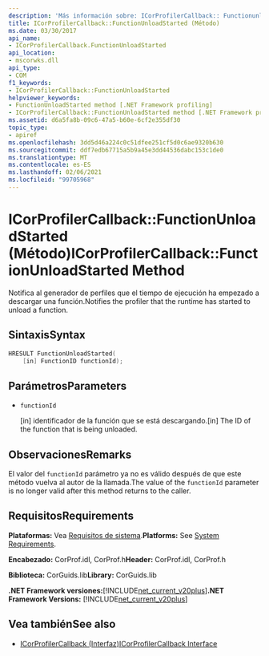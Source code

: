 ```yaml
---
description: 'Más información sobre: ICorProfilerCallback:: Functionunloadstarted ((método)'
title: ICorProfilerCallback::FunctionUnloadStarted (Método)
ms.date: 03/30/2017
api_name:
- ICorProfilerCallback.FunctionUnloadStarted
api_location:
- mscorwks.dll
api_type:
- COM
f1_keywords:
- ICorProfilerCallback::FunctionUnloadStarted
helpviewer_keywords:
- FunctionUnloadStarted method [.NET Framework profiling]
- ICorProfilerCallback::FunctionUnloadStarted method [.NET Framework profiling]
ms.assetid: d6a5fa8b-09c6-47a5-b60e-6cf2e355df30
topic_type:
- apiref
ms.openlocfilehash: 3dd5d46a224c0c51dfee251cf5d0c6ae9320b630
ms.sourcegitcommit: ddf7edb67715a5b9a45e3dd44536dabc153c1de0
ms.translationtype: MT
ms.contentlocale: es-ES
ms.lasthandoff: 02/06/2021
ms.locfileid: "99705968"
---
```

# <a name="icorprofilercallbackfunctionunloadstarted-method"></a><span data-ttu-id="a47c6-103">ICorProfilerCallback::FunctionUnloadStarted (Método)</span><span class="sxs-lookup"><span data-stu-id="a47c6-103">ICorProfilerCallback::FunctionUnloadStarted Method</span></span>

<span data-ttu-id="a47c6-104">Notifica al generador de perfiles que el tiempo de ejecución ha empezado a descargar una función.</span><span class="sxs-lookup"><span data-stu-id="a47c6-104">Notifies the profiler that the runtime has started to unload a function.</span></span>  
  
## <a name="syntax"></a><span data-ttu-id="a47c6-105">Sintaxis</span><span class="sxs-lookup"><span data-stu-id="a47c6-105">Syntax</span></span>  
  
```cpp  
HRESULT FunctionUnloadStarted(  
    [in] FunctionID functionId);
```  
  
## <a name="parameters"></a><span data-ttu-id="a47c6-106">Parámetros</span><span class="sxs-lookup"><span data-stu-id="a47c6-106">Parameters</span></span>

- `functionId`

  <span data-ttu-id="a47c6-107">\[in] identificador de la función que se está descargando.</span><span class="sxs-lookup"><span data-stu-id="a47c6-107">\[in] The ID of the function that is being unloaded.</span></span>

## <a name="remarks"></a><span data-ttu-id="a47c6-108">Observaciones</span><span class="sxs-lookup"><span data-stu-id="a47c6-108">Remarks</span></span>  

 <span data-ttu-id="a47c6-109">El valor del `functionId` parámetro ya no es válido después de que este método vuelva al autor de la llamada.</span><span class="sxs-lookup"><span data-stu-id="a47c6-109">The value of the `functionId` parameter is no longer valid after this method returns to the caller.</span></span>  
  
## <a name="requirements"></a><span data-ttu-id="a47c6-110">Requisitos</span><span class="sxs-lookup"><span data-stu-id="a47c6-110">Requirements</span></span>  

 <span data-ttu-id="a47c6-111">**Plataformas:** Vea [Requisitos de sistema](../../get-started/system-requirements.md).</span><span class="sxs-lookup"><span data-stu-id="a47c6-111">**Platforms:** See [System Requirements](../../get-started/system-requirements.md).</span></span>  
  
 <span data-ttu-id="a47c6-112">**Encabezado:** CorProf.idl, CorProf.h</span><span class="sxs-lookup"><span data-stu-id="a47c6-112">**Header:** CorProf.idl, CorProf.h</span></span>  
  
 <span data-ttu-id="a47c6-113">**Biblioteca:** CorGuids.lib</span><span class="sxs-lookup"><span data-stu-id="a47c6-113">**Library:** CorGuids.lib</span></span>  
  
 <span data-ttu-id="a47c6-114">**.NET Framework versiones:**[!INCLUDE[net_current_v20plus](../../../../includes/net-current-v20plus-md.md)]</span><span class="sxs-lookup"><span data-stu-id="a47c6-114">**.NET Framework Versions:** [!INCLUDE[net_current_v20plus](../../../../includes/net-current-v20plus-md.md)]</span></span>  
  
## <a name="see-also"></a><span data-ttu-id="a47c6-115">Vea también</span><span class="sxs-lookup"><span data-stu-id="a47c6-115">See also</span></span>

- [<span data-ttu-id="a47c6-116">ICorProfilerCallback (Interfaz)</span><span class="sxs-lookup"><span data-stu-id="a47c6-116">ICorProfilerCallback Interface</span></span>](icorprofilercallback-interface.md)
